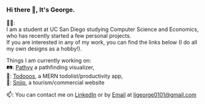 ### Hi there 👋, It's George.  
  
🙍‍♂️:  
I am a student at UC San Diego studying Computer Science and Economics, who has recently started a few personal projects.  
If you are interested in any of my work, you can find the links below (I do all my own designs as a hobby!).
  
  
  
  
Things I am currently working on:  
🛤️: [Pathyy](https://www.pathyy.com) a pathfinding visualizer,  
📔: [Todooos](https://todooos.us), a MERN todolist/productivity app,  
🚢: [Sniip](http://sniip.jp), a tourism/commercial website 
  
📫: You can contact me on [LinkedIn](https://www.linkedin.com/in/george-li-3279b520a/) or by [Email](https://mailto:ligeorge0101@gmail.com) at ligeorge0101@gmail.com

<!--
**glli01/glli01** is a ✨ _special_ ✨ repository because its `README.md` (this file) appears on your GitHub profile.

Here are some ideas to get you started:

- 🔭 I’m currently working on ...
- 🌱 I’m currently learning ...
- 👯 I’m looking to collaborate on ...
- 🤔 I’m looking for help with ...
- 💬 Ask me about ...
- 📫 How to reach me: ...
- 😄 Pronouns: ...
- ⚡ Fun fact: ...
-->
